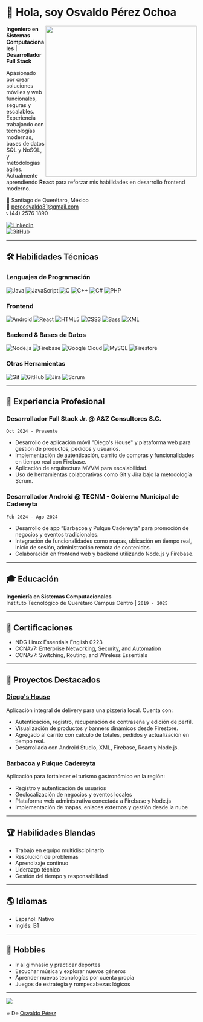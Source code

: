 # 👋 Hola, soy Osvaldo Pérez Ochoa

<img align="right" src="https://github-readme-stats.vercel.app/api?username=OsvaldoPerezOchoa&show_icons=true&theme=dracula&count_private=true" width="400"/>

**Ingeniero en Sistemas Computacionales** | **Desarrollador Full Stack**

Apasionado por crear soluciones móviles y web funcionales, seguras y escalables. Experiencia trabajando con tecnologías modernas, bases de datos SQL y NoSQL, y metodologías ágiles. Actualmente aprendiendo **React** para reforzar mis habilidades en desarrollo frontend moderno.

📍 Santiago de Querétaro, México  
📧 peroosvaldo31@gmail.com  
📞 (44) 2576 1890  

[![LinkedIn](https://img.shields.io/badge/LinkedIn-0077B5?style=for-the-badge&logo=linkedin&logoColor=white)](https://www.linkedin.com/in/osvaldopeochoa)  
[![GitHub](https://img.shields.io/badge/GitHub-100000?style=for-the-badge&logo=github&logoColor=white)](https://github.com/OsvaldoPerezOchoa)

---

## 🛠 Habilidades Técnicas

### Lenguajes de Programación
![Java](https://img.shields.io/badge/Java-ED8B00?style=for-the-badge&logo=openjdk&logoColor=white)
![JavaScript](https://img.shields.io/badge/JavaScript-F7DF1E?style=for-the-badge&logo=javascript&logoColor=black)
![C](https://img.shields.io/badge/C-00599C?style=for-the-badge&logo=c&logoColor=white)
![C++](https://img.shields.io/badge/C%2B%2B-00599C?style=for-the-badge&logo=c%2B%2B&logoColor=white)
![C#](https://img.shields.io/badge/C%23-239120?style=for-the-badge&logo=c-sharp&logoColor=white)
![PHP](https://img.shields.io/badge/PHP-777BB4?style=for-the-badge&logo=php&logoColor=white)

### Frontend
![Android](https://img.shields.io/badge/Android-3DDC84?style=for-the-badge&logo=android&logoColor=white)
![React](https://img.shields.io/badge/React-20232A?style=for-the-badge&logo=react&logoColor=61DAFB)
![HTML5](https://img.shields.io/badge/HTML5-E34F26?style=for-the-badge&logo=html5&logoColor=white)
![CSS3](https://img.shields.io/badge/CSS3-1572B6?style=for-the-badge&logo=css3&logoColor=white)
![Sass](https://img.shields.io/badge/Sass-CC6699?style=for-the-badge&logo=sass&logoColor=white)
![XML](https://img.shields.io/badge/XML-000000?style=for-the-badge)

### Backend & Bases de Datos
![Node.js](https://img.shields.io/badge/Node.js-43853D?style=for-the-badge&logo=node.js&logoColor=white)
![Firebase](https://img.shields.io/badge/Firebase-FFCA28?style=for-the-badge&logo=firebase&logoColor=black)
![Google Cloud](https://img.shields.io/badge/Google_Cloud-4285F4?style=for-the-badge&logo=google-cloud&logoColor=white)
![MySQL](https://img.shields.io/badge/MySQL-005C84?style=for-the-badge&logo=mysql&logoColor=white)
![Firestore](https://img.shields.io/badge/Firestore-FFCA28?style=for-the-badge&logo=firebase&logoColor=black)

### Otras Herramientas
![Git](https://img.shields.io/badge/Git-F05032?style=for-the-badge&logo=git&logoColor=white)
![GitHub](https://img.shields.io/badge/GitHub-100000?style=for-the-badge&logo=github&logoColor=white)
![Jira](https://img.shields.io/badge/Jira-0052CC?style=for-the-badge&logo=Jira&logoColor=white)
![Scrum](https://img.shields.io/badge/Scrum-6DB33F?style=for-the-badge&logo=scrum&logoColor=white)

---

## 💼 Experiencia Profesional

### **Desarrollador Full Stack Jr.** @ A&Z Consultores S.C.
`Oct 2024 - Presente`
- Desarrollo de aplicación móvil "Diego's House" y plataforma web para gestión de productos, pedidos y usuarios.
- Implementación de autenticación, carrito de compras y funcionalidades en tiempo real con Firebase.
- Aplicación de arquitectura MVVM para escalabilidad.
- Uso de herramientas colaborativas como Git y Jira bajo la metodología Scrum.

### **Desarrollador Android** @ TECNM - Gobierno Municipal de Cadereyta
`Feb 2024 - Ago 2024`
- Desarrollo de app “Barbacoa y Pulque Cadereyta” para promoción de negocios y eventos tradicionales.
- Integración de funcionalidades como mapas, ubicación en tiempo real, inicio de sesión, administración remota de contenidos.
- Colaboración en frontend web y backend utilizando Node.js y Firebase.

---

## 🎓 Educación

**Ingeniería en Sistemas Computacionales**  
Instituto Tecnológico de Querétaro Campus Centro | `2019 - 2025`

---

## 📜 Certificaciones

- NDG Linux Essentials English 0223  
- CCNAv7: Enterprise Networking, Security, and Automation  
- CCNAv7: Switching, Routing, and Wireless Essentials  

---

## 🌟 Proyectos Destacados

### [Diego's House](https://github.com/OsvaldoPerezOchoa/DiegosHouse)
Aplicación integral de delivery para una pizzería local. Cuenta con:
- Autenticación, registro, recuperación de contraseña y edición de perfil.
- Visualización de productos y banners dinámicos desde Firestore.
- Agregado al carrito con cálculo de totales, pedidos y actualización en tiempo real.
- Desarrollada con Android Studio, XML, Firebase, React y Node.js.

### [Barbacoa y Pulque Cadereyta](https://github.com/OsvaldoPerezOchoa/BarbacoaPulqueCadereyta)
Aplicación para fortalecer el turismo gastronómico en la región:
- Registro y autenticación de usuarios
- Geolocalización de negocios y eventos locales
- Plataforma web administrativa conectada a Firebase y Node.js
- Implementación de mapas, enlaces externos y gestión desde la nube

---

## 🏆 Habilidades Blandas

- Trabajo en equipo multidisciplinario  
- Resolución de problemas  
- Aprendizaje continuo  
- Liderazgo técnico  
- Gestión del tiempo y responsabilidad  

---

## 🌎 Idiomas

- Español: Nativo  
- Inglés: B1  

---

## 🧩 Hobbies

- Ir al gimnasio y practicar deportes
- Escuchar música y explorar nuevos géneros
- Aprender nuevas tecnologías por cuenta propia
- Juegos de estrategia y rompecabezas lógicos

---

<img align="center" src="https://github-readme-stats.vercel.app/api/top-langs/?username=OsvaldoPerezOchoa&layout=compact&theme=dracula" />

⭐️ De [Osvaldo Pérez](https://github.com/OsvaldoPerezOchoa)
